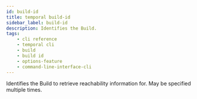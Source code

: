 ```yaml
---
id: build-id
title: temporal build-id
sidebar_label: build-id
description: Identifies the Build.
tags:
    - cli reference
    - temporal cli
    - build
    - build id
    - options-feature
    - command-line-interface-cli
---
```


Identifies the Build to retrieve reachability information for.
May be specified multiple times.